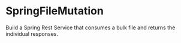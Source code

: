 # SpringFileMutation
Build a Spring Rest Service that consumes a bulk file and returns the individual responses.
